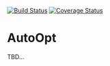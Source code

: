 [![Build Status](https://travis-ci.com/Hansa064/autoopt.svg?branch=master)](https://travis-ci.com/Hansa064/autoopt)
[![Coverage Status](https://coveralls.io/repos/github/Hansa064/autoopt/badge.svg?service=github)](https://coveralls.io/github/Hansa064/autoopt)
# AutoOpt
TBD...
